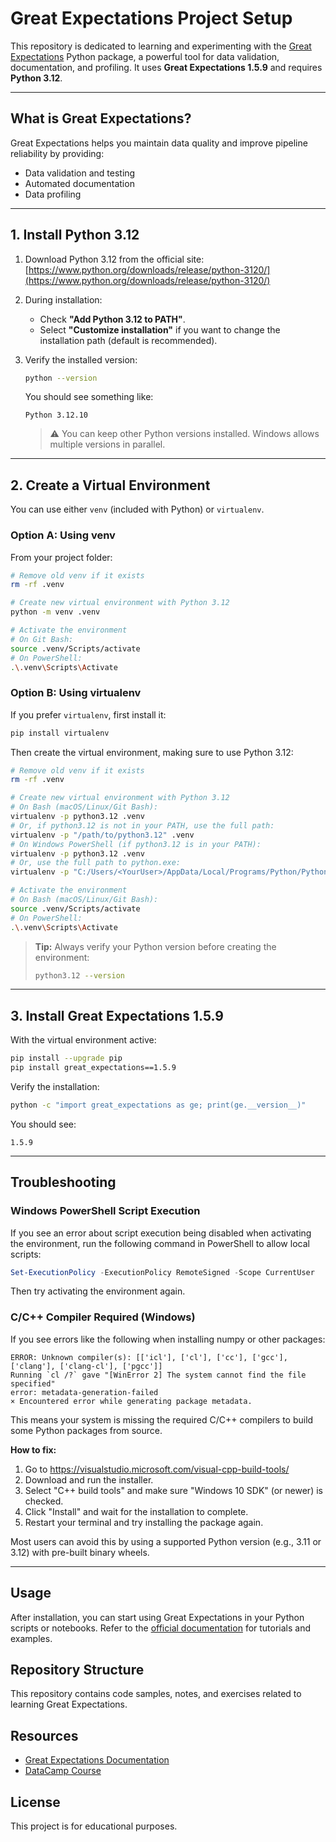 
# Great Expectations Project Setup

This repository is dedicated to learning and experimenting with the [Great Expectations](https://greatexpectations.io/) Python package, a powerful tool for data validation, documentation, and profiling. It uses **Great Expectations 1.5.9** and requires **Python 3.12**.

---

## What is Great Expectations?
Great Expectations helps you maintain data quality and improve pipeline reliability by providing:
- Data validation and testing
- Automated documentation
- Data profiling

---

## 1. Install Python 3.12

1. Download Python 3.12 from the official site:
	[https://www.python.org/downloads/release/python-3120/](https://www.python.org/downloads/release/python-3120/)

2. During installation:
	- Check **"Add Python 3.12 to PATH"**.
	- Select **"Customize installation"** if you want to change the installation path (default is recommended).

3. Verify the installed version:
	```bash
	python --version
	```
	You should see something like:
	```
	Python 3.12.10
	```
	> ⚠️ You can keep other Python versions installed. Windows allows multiple versions in parallel.

---

## 2. Create a Virtual Environment
You can use either `venv` (included with Python) or `virtualenv`.

### Option A: Using venv
From your project folder:

```bash
# Remove old venv if it exists
rm -rf .venv

# Create new virtual environment with Python 3.12
python -m venv .venv

# Activate the environment
# On Git Bash:
source .venv/Scripts/activate
# On PowerShell:
.\.venv\Scripts\Activate
```

### Option B: Using virtualenv
If you prefer `virtualenv`, first install it:

```bash
pip install virtualenv
```
Then create the virtual environment, making sure to use Python 3.12:

```bash
# Remove old venv if it exists
rm -rf .venv

# Create new virtual environment with Python 3.12
# On Bash (macOS/Linux/Git Bash):
virtualenv -p python3.12 .venv
# Or, if python3.12 is not in your PATH, use the full path:
virtualenv -p "/path/to/python3.12" .venv
# On Windows PowerShell (if python3.12 is in your PATH):
virtualenv -p python3.12 .venv
# Or, use the full path to python.exe:
virtualenv -p "C:/Users/<YourUser>/AppData/Local/Programs/Python/Python312/python.exe" .venv

# Activate the environment
# On Bash (macOS/Linux/Git Bash):
source .venv/Scripts/activate
# On PowerShell:
.\.venv\Scripts\Activate
```

> **Tip:** Always verify your Python version before creating the environment:
> ```bash
> python3.12 --version
> ```

---

## 3. Install Great Expectations 1.5.9
With the virtual environment active:

```bash
pip install --upgrade pip
pip install great_expectations==1.5.9
```

Verify the installation:

```bash
python -c "import great_expectations as ge; print(ge.__version__)"
```
You should see:
```
1.5.9
```

---

## Troubleshooting

### Windows PowerShell Script Execution
If you see an error about script execution being disabled when activating the environment, run the following command in PowerShell to allow local scripts:
```powershell
Set-ExecutionPolicy -ExecutionPolicy RemoteSigned -Scope CurrentUser
```
Then try activating the environment again.

### C/C++ Compiler Required (Windows)
If you see errors like the following when installing numpy or other packages:
```
ERROR: Unknown compiler(s): [['icl'], ['cl'], ['cc'], ['gcc'], ['clang'], ['clang-cl'], ['pgcc']]
Running `cl /?` gave "[WinError 2] The system cannot find the file specified"
error: metadata-generation-failed
× Encountered error while generating package metadata.
```
This means your system is missing the required C/C++ compilers to build some Python packages from source.

**How to fix:**
1. Go to https://visualstudio.microsoft.com/visual-cpp-build-tools/
2. Download and run the installer.
3. Select "C++ build tools" and make sure "Windows 10 SDK" (or newer) is checked.
4. Click "Install" and wait for the installation to complete.
5. Restart your terminal and try installing the package again.

Most users can avoid this by using a supported Python version (e.g., 3.11 or 3.12) with pre-built binary wheels.

---

## Usage
After installation, you can start using Great Expectations in your Python scripts or notebooks. Refer to the [official documentation](https://docs.greatexpectations.io/docs/) for tutorials and examples.

## Repository Structure
This repository contains code samples, notes, and exercises related to learning Great Expectations.

## Resources
- [Great Expectations Documentation](https://docs.greatexpectations.io/docs/)
- [DataCamp Course](https://www.datacamp.com/)

## License
This project is for educational purposes.
